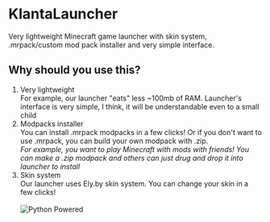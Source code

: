 # KlantaLauncher
Very lightweight Minecraft game launcher with skin system, .mrpack/custom mod pack installer and very simple interface.<br />
## Why should you use this?<br />
1. Very lightweight<br />
For example, our launcher "eats" less ~100mb of RAM. Launcher's interface is very simple, I think, it will be understandable even to a small child<br />
2. Modpacks installer<br />
You can install .mrpack modpacks in a few clicks! Or if you don't want to use .mrpack, you can build your own modpack with .zip.<br />_For example, you want to play Minecraft with mods with friends! You can make a .zip modpack and others can just drug and drop it into launcher to install_<br />
3. Skin system<br />
Our launcher uses Ely.by skin system. You can change your skin in a few clicks!<br />
<br />![Python Powered](python-powered.png)
